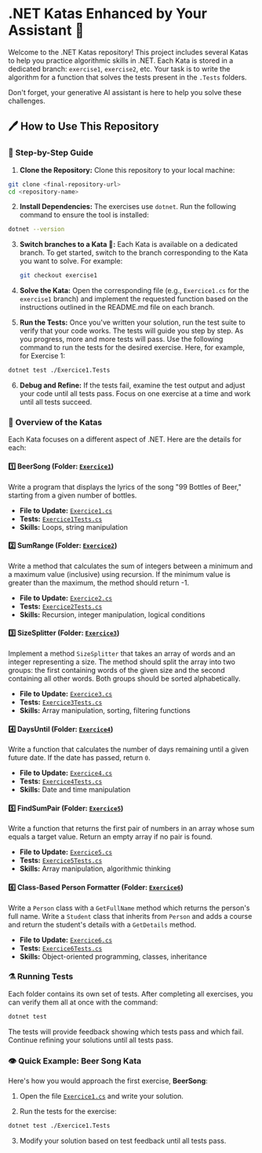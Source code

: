 # .NET Katas Enhanced by Your Assistant :robot:

Welcome to the .NET Katas repository! This project includes several Katas to help you practice algorithmic skills in .NET. Each Kata is stored in a dedicated branch: `exercise1`, `exercise2`, etc.
Your task is to write the algorithm for a function that solves the tests present in the `.Tests` folders.

Don't forget, your generative AI assistant is here to help you solve these challenges.

## 🖊️ How to Use This Repository

### 🐾 Step-by-Step Guide

1. **Clone the Repository:**
Clone this repository to your local machine:
```bash
git clone <final-repository-url>
cd <repository-name>
```

2. **Install Dependencies:**
The exercises use `dotnet`. Run the following command to ensure the tool is installed:
```bash
dotnet --version
```

3. **Switch branches to a Kata 🚪:**
   Each Kata is available on a dedicated branch. To get started, switch to the branch corresponding to the Kata you want to solve. For example:

   ```bash
   git checkout exercise1
   ```

4. **Solve the Kata:**
Open the corresponding file (e.g., `Exercice1.cs` for the `exercise1` branch) and implement the requested function based on the instructions outlined in the README.md file on each branch.

5. **Run the Tests:**
Once you've written your solution, run the test suite to verify that your code works. The tests will guide you step by step. As you progress, more and more tests will pass. Use the following command to run the tests for the desired exercise. Here, for example, for Exercise 1:
```bash
dotnet test ./Exercice1.Tests
```

6. **Debug and Refine:**
If the tests fail, examine the test output and adjust your code until all tests pass. Focus on one exercise at a time and work until all tests succeed.

### 👀 Overview of the Katas
Each Kata focuses on a different aspect of .NET. Here are the details for each:

#### **1️⃣ BeerSong (Folder: [`Exercice1`](./Exercice1/))**
Write a program that displays the lyrics of the song "99 Bottles of Beer," starting from a given number of bottles.
- **File to Update:** [`Exercice1.cs`](./Exercice1/Exercice1.cs)
- **Tests:** [`Exercice1Tests.cs`](./Exercice1.Tests/Exercice1Tests.cs)
- **Skills:** Loops, string manipulation

#### **2️⃣ SumRange (Folder: [`Exercice2`](./Exercice2/))**
Write a method that calculates the sum of integers between a minimum and a maximum value (inclusive) using recursion. If the minimum value is greater than the maximum, the method should return -1.
- **File to Update:** [`Exercice2.cs`](./Exercice2/Exercice2.cs)
- **Tests:** [`Exercice2Tests.cs`](./Exercice2.Tests/Exercice2Tests.cs)
- **Skills:** Recursion, integer manipulation, logical conditions

#### **3️⃣ SizeSplitter (Folder: [`Exercice3`](./Exercice3/))**
Implement a method `SizeSplitter` that takes an array of words and an integer representing a size. The method should split the array into two groups: the first containing words of the given size and the second containing all other words. Both groups should be sorted alphabetically.
- **File to Update:** [`Exercice3.cs`](./Exercice3/Exercice3.cs)
- **Tests:** [`Exercice3Tests.cs`](./Exercice3.Tests/Exercice3Tests.cs)
- **Skills:** Array manipulation, sorting, filtering functions

#### **4️⃣ DaysUntil (Folder: [`Exercice4`](./Exercice4/))**
Write a function that calculates the number of days remaining until a given future date. If the date has passed, return `0`.
- **File to Update:** [`Exercice4.cs`](./Exercice4/Exercice4.cs)
- **Tests:** [`Exercice4Tests.cs`](./Exercice4.Tests/Exercice4Tests.cs)
- **Skills:** Date and time manipulation

#### **5️⃣ FindSumPair (Folder: [`Exercice5`](./Exercice5/))**
Write a function that returns the first pair of numbers in an array whose sum equals a target value. Return an empty array if no pair is found.
- **File to Update:** [`Exercice5.cs`](./Exercice5/Exercice5.cs)
- **Tests:** [`Exercice5Tests.cs`](./Exercice5.Tests/Exercice5Tests.cs)
- **Skills:** Array manipulation, algorithmic thinking

#### **6️⃣ Class-Based Person Formatter (Folder: [`Exercice6`](./Exercice6/))**
Write a `Person` class with a `GetFullName` method which returns the person's full name. Write a `Student` class that inherits from `Person` and adds a course and return the student's details with a `GetDetails` method. 
- **File to Update:** [`Exercice6.cs`](./Exercice6/Exercice6.cs)
- **Tests:** [`Exercice6Tests.cs`](./Exercice6.Tests/Exercice6Tests.cs)
- **Skills:** Object-oriented programming, classes, inheritance

### ⚗️ Running Tests
Each folder contains its own set of tests. After completing all exercises, you can verify them all at once with the command:
```bash
dotnet test 
```
The tests will provide feedback showing which tests pass and which fail. Continue refining your solutions until all tests pass.

### 👁️ Quick Example: Beer Song Kata
Here's how you would approach the first exercise, **BeerSong**:

1. Open the file [`Exercice1.cs`](./Exercice1/Exercice1.cs) and write your solution.

2. Run the tests for the exercise:
```bash
dotnet test ./Exercice1.Tests   
```

3. Modify your solution based on test feedback until all tests pass.
